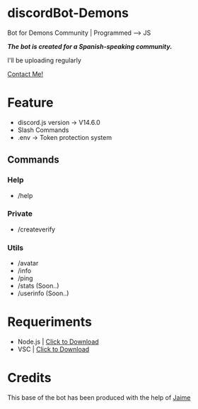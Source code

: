 # discordBot-Demons
Bot for Demons Community | Programmed --> JS

***The bot is created for a Spanish-speaking community.***

I'll be uploading regularly

[Contact Me!](https://zjson.dev/contact)

# Feature
- discord.js version -> V14.6.0
- Slash Commands
- .env -> Token protection system

## Commands

### Help

- /help

### Private

- /createverify

### Utils

- /avatar
- /info
- /ping
- /stats (Soon..)
- /userinfo (Soon..)

# Requeriments
- Node.js | [Click to Download](https://nodejs.org/en/download/)
- VSC | [Click to Download](https://code.visualstudio.com/download)

# Credits

This base of the bot has been produced with the help of [Jaime](https://github.com/Jaimeetxebarria)
